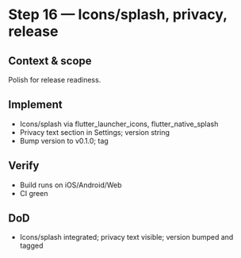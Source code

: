 # Step 16 — Icons/splash, privacy, release

## Context & scope
Polish for release readiness.

## Implement
- Icons/splash via flutter_launcher_icons, flutter_native_splash
- Privacy text section in Settings; version string
- Bump version to v0.1.0; tag

## Verify
- Build runs on iOS/Android/Web
- CI green

## DoD
- Icons/splash integrated; privacy text visible; version bumped and tagged
